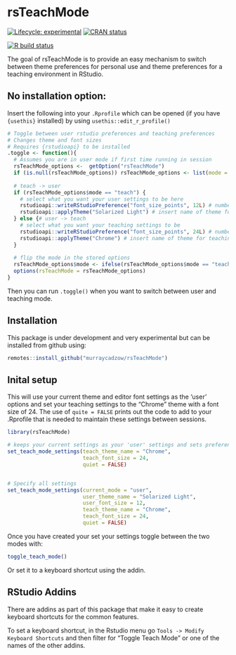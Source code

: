 
<!-- README.md is generated from README.Rmd. Please edit that file -->

# rsTeachMode

<!-- badges: start -->

[![Lifecycle:
experimental](https://img.shields.io/badge/lifecycle-experimental-orange.svg)](https://www.tidyverse.org/lifecycle/#experimental)
[![CRAN
status](https://www.r-pkg.org/badges/version/rsTeachMode)](https://CRAN.R-project.org/package=rsTeachMode)
<!--[![Codecov test coverage](https://codecov.io/gh/murraycadzow/rsTeachMode/branch/main/graph/badge.svg)](https://codecov.io/gh/murraycadzow/rsTeachMode?branch=main) -->
[![R build
status](https://github.com/murraycadzow/rsTeachMode/workflows/R-CMD-check/badge.svg)](https://github.com/murraycadzow/rsTeachMode/actions)

<!-- badges: end -->

The goal of rsTeachMode is to provide an easy mechanism to switch
between theme preferences for personal use and theme preferences for a
teaching environment in RStudio.

## No installation option:

Insert the following into your `.Rprofile` which can be opened (if you
have `{usethis}` installed) by using `usethis::edit_r_profile()`

``` r
# Toggle between user rstudio preferences and teaching preferences
# Changes theme and font sizes
# Requires {rstudioapi} to be installed
.toggle <- function(){
  # Assumes you are in user mode if first time running in session
  rsTeachMode_options <-  getOption("rsTeachMode")
  if (is.null(rsTeachMode_options)) rsTeachMode_options <- list(mode = "user")
  
  # teach -> user
  if (rsTeachMode_options$mode == "teach") {
    # select what you want your user settings to be here
    rstudioapi::writeRStudioPreference("font_size_points", 12L) # number has to be integer
    rstudioapi::applyTheme("Solarized Light") # insert name of theme for user here
  } else {# user -> teach
    # select what you want your teaching settings to be
    rstudioapi::writeRStudioPreference("font_size_points", 24L) # number has to be integer
    rstudioapi::applyTheme("Chrome") # insert name of theme for teaching here
  }
  
  # flip the mode in the stored options
  rsTeachMode_options$mode <- ifelse(rsTeachMode_options$mode == "teach", "user", "teach")
  options(rsTeachMode = rsTeachMode_options)
}
```

Then you can run `.toggle()` when you want to switch between user and
teaching mode.

## Installation

This package is under development and very experimental but can be
installed from github using:

``` r
remotes::install_github("murraycadzow/rsTeachMode")
```

## Inital setup

This will use your current theme and editor font settings as the ‘user’
options and set your teaching settings to the “Chrome” theme with a font
size of 24. The use of `quite = FALSE` prints out the code to add to
your .Rprofile that is needed to maintain these settings between
sessions.

``` r
library(rsTeachMode)

# keeps your current settings as your 'user' settings and sets preferences for 'teaching' use
set_teach_mode_settings(teach_theme_name = "Chrome", 
                        teach_font_size = 24, 
                        quiet = FALSE)


# Specify all settings
set_teach_mode_settings(current_mode = "user",
                        user_theme_name = "Solarized Light", 
                        user_font_size = 12, 
                        teach_theme_name = "Chrome", 
                        teach_font_size = 24, 
                        quiet = FALSE)
```

Once you have created your set your settings toggle between the two
modes with:

``` r
toggle_teach_mode()
```

Or set it to a keyboard shortcut using the addin.

## RStudio Addins

There are addins as part of this package that make it easy to create
keyboard shortcuts for the common features.

To set a keyboard shortcut, in the Rstudio menu go `Tools -> Modify
Keyboard Shortcuts` and then filter for “Toggle Teach Mode” or one of
the names of the other addins.

